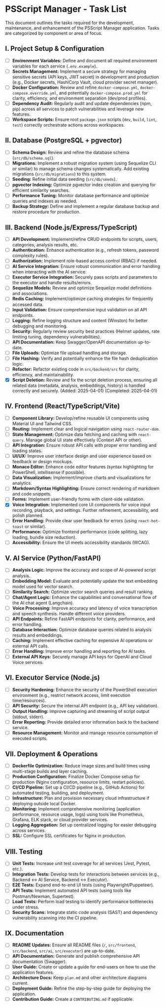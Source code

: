 # PSScript Manager - Task List

This document outlines the tasks required for the development, maintenance, and enhancement of the PSScript Manager application. Tasks are categorized by component or area of focus.

## I. Project Setup & Configuration

*   [ ] **Environment Variables:** Define and document all required environment variables for each service (`.env.example`).
*   [ ] **Secrets Management:** Implement a secure strategy for managing sensitive secrets (API keys, JWT secret) in development and production (e.g., Docker secrets, HashiCorp Vault, cloud provider secret manager).
*   [ ] **Docker Configuration:** Review and refine `docker-compose.yml`, `docker-compose.override.yml`, and potentially `docker-compose.prod.yml` for clarity, efficiency, and environment separation (dev/prod profiles).
*   [ ] **Dependency Audit:** Regularly audit and update dependencies (npm, pip) across all services to patch vulnerabilities and leverage new features.
*   [ ] **Workspace Scripts:** Ensure root `package.json` scripts (`dev`, `build`, `lint`, `test`) correctly orchestrate actions across workspaces.

## II. Database (PostgreSQL + pgvector)

*   [ ] **Schema Design:** Review and refine the database schema (`src/db/schema.sql`).
*   [ ] **Migrations:** Implement a robust migration system (using Sequelize CLI or similar) to manage schema changes systematically. Add existing migrations (`src/db/migrations`) to this system.
*   [ ] **Seeding:** Refine initial data seeding (`src/db/seeds`).
*   [ ] **pgvector Indexing:** Optimize pgvector index creation and querying for efficient similarity searches.
*   [ ] **Performance Tuning:** Monitor database performance and optimize queries and indexes as needed.
*   [ ] **Backup Strategy:** Define and implement a regular database backup and restore procedure for production.

## III. Backend (Node.js/Express/TypeScript)

*   [ ] **API Development:** Implement/refine CRUD endpoints for scripts, users, categories, analysis results, etc.
*   [ ] **Authentication:** Enhance authentication (e.g., refresh tokens, password complexity rules).
*   [ ] **Authorization:** Implement role-based access control (RBAC) if needed.
*   [ ] **AI Service Integration:** Ensure robust communication and error handling when interacting with the AI service.
*   [ ] **Executor Service Integration:** Securely pass scripts and parameters to the executor and handle results/errors.
*   [ ] **Sequelize Models:** Review and optimize Sequelize model definitions and associations.
*   [ ] **Redis Caching:** Implement/optimize caching strategies for frequently accessed data.
*   [ ] **Input Validation:** Ensure comprehensive input validation on all API endpoints.
*   [ ] **Logging:** Refine logging structure and content (Winston) for better debugging and monitoring.
*   [ ] **Security:** Regularly review security best practices (Helmet updates, rate limiting tuning, dependency vulnerabilities).
*   [ ] **API Documentation:** Keep Swagger/OpenAPI documentation up-to-date.
*   [ ] **File Uploads:** Optimize file upload handling and storage.
*   [ ] **File Hashing:** Verify and potentially enhance the file hash deduplication logic.
*   [ ] **Refactor:** Refactor existing code in `src/backend/src` for clarity, efficiency, and maintainability.
*   [X] **Script Deletion:** Review and fix the script deletion process, ensuring all related data (metadata, analysis, embeddings, history) is handled correctly and securely. (Added: 2025-04-01) (Completed: 2025-04-01)

## IV. Frontend (React/TypeScript/Vite)

*   [ ] **Component Library:** Develop/refine reusable UI components using Material UI and Tailwind CSS.
*   [ ] **Routing:** Implement clear and logical navigation using `react-router-dom`.
*   [ ] **State Management:** Optimize data fetching and caching with `react-query`. Manage global UI state effectively (Context API or other).
*   [ ] **API Integration:** Ensure robust API calls with proper error handling and loading states.
*   [ ] **UI/UX:** Improve user interface design and user experience based on feedback or design mockups.
*   [ ] **Monaco Editor:** Enhance code editor features (syntax highlighting for PowerShell, intellisense if possible).
*   [ ] **Data Visualization:** Implement/improve charts and visualizations for analytics.
*   [ ] **Markdown/Syntax Highlighting:** Ensure correct rendering of markdown and code snippets.
*   [ ] **Forms:** Implement user-friendly forms with client-side validation.
*   [X] **Voice Integration:** Implemented core UI components for voice input recording, playback, and settings. Further refinement, accessibility, and polish planned.
*   [ ] **Error Handling:** Provide clear user feedback for errors (using `react-hot-toast` or similar).
*   [ ] **Performance:** Optimize frontend performance (code splitting, lazy loading, bundle size reduction).
*   [ ] **Accessibility:** Ensure the UI meets accessibility standards (WCAG).

## V. AI Service (Python/FastAPI)

*   [ ] **Analysis Logic:** Improve the accuracy and scope of AI-powered script analysis.
*   [ ] **Embedding Model:** Evaluate and potentially update the text embedding model used for vector search.
*   [ ] **Similarity Search:** Optimize vector search queries and result ranking.
*   [ ] **Chat/Agent Logic:** Enhance the capabilities and conversational flow of the AI chat agent (Langchain).
*   [ ] **Voice Processing:** Improve accuracy and latency of voice transcription and speech synthesis. Handle different voice providers.
*   [ ] **API Endpoints:** Refine FastAPI endpoints for clarity, performance, and error handling.
*   [ ] **Database Interaction:** Optimize database queries related to analysis results and embeddings.
*   [ ] **Caching:** Implement effective caching for expensive AI operations or external API calls.
*   [ ] **Error Handling:** Improve error handling and reporting for AI tasks.
*   [ ] **External API Keys:** Securely manage API keys for OpenAI and Cloud Voice services.

## VI. Executor Service (Node.js)

*   [ ] **Security Hardening:** Enhance the security of the PowerShell execution environment (e.g., restrict network access, limit execution time/resources).
*   [ ] **API Security:** Secure the internal API endpoint (e.g., API key validation).
*   [ ] **Output Handling:** Improve capturing and streaming of script output (stdout, stderr).
*   [ ] **Error Reporting:** Provide detailed error information back to the backend service.
*   [ ] **Resource Management:** Monitor and manage resource consumption of executed scripts.

## VII. Deployment & Operations

*   [ ] **Dockerfile Optimization:** Reduce image sizes and build times using multi-stage builds and layer caching.
*   [ ] **Production Configuration:** Finalize Docker Compose setup for production (Nginx configuration, resource limits, restart policies).
*   [ ] **CI/CD Pipeline:** Set up a CI/CD pipeline (e.g., GitHub Actions) for automated testing, building, and deployment.
*   [ ] **Infrastructure:** Plan and provision necessary cloud infrastructure if deploying outside local Docker.
*   [ ] **Monitoring:** Implement comprehensive monitoring (application performance, resource usage, logs) using tools like Prometheus, Grafana, ELK stack, or cloud provider services.
*   [ ] **Logging Aggregation:** Set up centralized logging for easier debugging across services.
*   [ ] **SSL:** Configure SSL certificates for Nginx in production.

## VIII. Testing

*   [ ] **Unit Tests:** Increase unit test coverage for all services (Jest, Pytest, etc.).
*   [ ] **Integration Tests:** Develop tests for interactions between services (e.g., Backend <-> AI Service, Backend <-> Executor).
*   [ ] **E2E Tests:** Expand end-to-end UI tests (using Playwright/Puppeteer).
*   [ ] **API Tests:** Implement automated API tests (using tools like Postman/Newman, Supertest).
*   [ ] **Load Tests:** Perform load testing to identify performance bottlenecks under stress.
*   [ ] **Security Scans:** Integrate static code analysis (SAST) and dependency vulnerability scanning into the CI pipeline.

## IX. Documentation

*   [ ] **README Updates:** Ensure all README files (`/`, `src/frontend`, `src/backend`, `src/ai`, `src/executor`) are up-to-date.
*   [ ] **API Documentation:** Generate and publish comprehensive API documentation (Swagger).
*   [ ] **User Guide:** Create or update a guide for end-users on how to use the application features.
*   [ ] **Architecture Docs:** Keep `plan.md` and other architecture diagrams current.
*   [ ] **Deployment Guide:** Refine the step-by-step guide for deploying the application.
*   [ ] **Contribution Guide:** Create a `CONTRIBUTING.md` if applicable.
